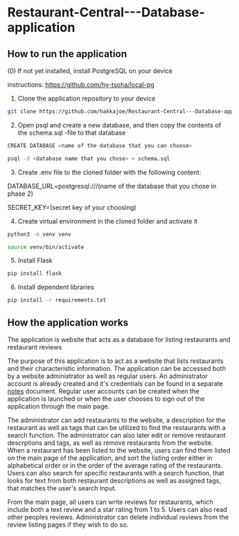 # Restaurant-Central---Database-application

## How to run the application

(0) If not yet installed, install PostgreSQL on your device

instructions: https://github.com/hy-tsoha/local-pg

1. Clone the application repository to your device


```bash
git clone https://github.com/hakkajoe/Restaurant-Central---Database-application
```

2. Open psql and create a new database, and then copy the contents of the schema.sql -file to that database

```bash
CREATE DATABASE <name of the database that you can choose>
```
```bash
psql -d <database name that you chose> < schema.sql
```

3. Create .env file to the cloned folder with the following content:


DATABASE_URL=postgresql:///(name of the database that you chose in phase 2)

SECRET_KEY=(secret key of your choosing)


4. Create virtual environment in the cloned folder and activate it

```bash
python3 -m venv venv
```
```bash
source venv/bin/activate
```

5. Install Flask

```bash
pip install flask
```

6. Install dependent libraries

```bash
pip install -r requirements.txt
```

## How the application works

The application is  website that acts as a database for listing restaurants and restaurant reviews

The purpose of this application is to act as a website that lists restaurants and their characteristic information. The application can be accessed both by a website administrator as well as regular users. An administrator account is already created and it's credentials can be found in a separate [notes](https://github.com/hakkajoe/Restaurant-Central---Database-application/blob/main/notes) document. Regular user accounts can be created when the application is launched or when the user chooses to sign out of the application through the main page. 

The administrator can add restaurants to the website, a description for the restaurant as well as tags that can be utilized to find the restaurants with a search function. The administrator can also later edit or remove restaurant descrptions and tags, as well as remove restaurants from the website. When a restaurant has been listed to the website, users can find them listed on the main page of the application, and sort the listing order either in alphabetical order or in the order of the average rating of the restaurants. Users can also search for specific restaurants with a search function, that looks for text from both restaurant descriptions as well as assigned tags, that matches the user's search input. 

From the main page, all users can write reviews for restaurants, which include both a text review and a star rating from 1 to 5. Users can also read other peoples reviews. Administrator can delete individual reviews from the review listing pages if they wish to do so. 
